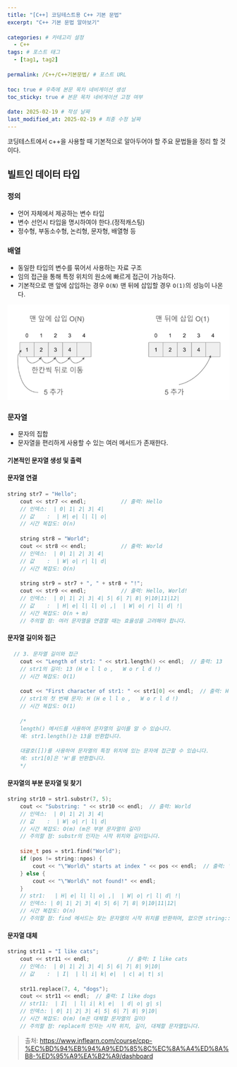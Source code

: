 ```yaml
---
title: "[C++] 코딩테스트용 C++ 기본 문법"
excerpt: "C++ 기본 문법 알아보기"

categories: # 카테고리 설정
  - C++
tags: # 포스트 태그
  - [tag1, tag2]

permalink: /C++/C++기본문법/ # 포스트 URL

toc: true # 우측에 본문 목차 네비게이션 생성
toc_sticky: true # 본문 목차 네비게이션 고정 여부

date: 2025-02-19 # 작성 날짜
last_modified_at: 2025-02-19 # 최종 수정 날짜
---
```


코딩테스트에서 c++을 사용할 때 기본적으로 알아두어야 할 주요 문법들을 정리 할 것이다.

## 빌트인 데이터 타입

### 정의
- 언어 자체에서 제공하는 변수 타입
- 변수 선언시 타입을 명시하여야 한다.(정적캐스팅)
- 정수형, 부동소수형, 논리형, 문자형, 배열형 등 

### 배열
- 동일한 타입의 변수를 묶어서 사용하는 자료 구조
- 임의 접근을 통해 특정 위치의 원소에 빠르게 접근이 가능하다.
- 기본적으로 맨 앞에 삽입하는 경우 `O(N)` 맨 뒤에 삽입할 경우 `O(1)`의 성능이 나온다.

![arr](/assets/images/posts_img/carr.png)

### 문자열
- 문자의 집합
- 문자열을 편리하게 사용할 수 있는 여러 메서드가 존재한다.

#### 기본적인 문자열 생성 및 출력

#### 문자열 연결

```c++
string str7 = "Hello";           
    cout << str7 << endl;           // 출력: Hello
    // 인덱스:  | 0| 1| 2| 3| 4|
    // 값    :  | H| e| l| l| o|
    // 시간 복잡도: O(n)

    string str8 = "World";           
    cout << str8 << endl;           // 출력: World
    // 인덱스:  | 0| 1| 2| 3| 4|
    // 값    :  | W| o| r| l| d|
    // 시간 복잡도: O(n)

    string str9 = str7 + ", " + str8 + "!";  
    cout << str9 << endl;           // 출력: Hello, World!
    // 인덱스:  | 0| 1| 2| 3| 4| 5| 6| 7| 8| 9|10|11|12|
    // 값    :  | H| e| l| l| o| ,|  | W| o| r| l| d| !|
    // 시간 복잡도: O(n + m)
    // 주의할 점: 여러 문자열을 연결할 때는 효율성을 고려해야 합니다.
```

#### 문자열 길이와 접근
```c++
  // 3. 문자열 길이와 접근
    cout << "Length of str1: " << str1.length() << endl;  // 출력: 13
    // str1의 길이: 13 (H e l l o ,   W o r l d !)
    // 시간 복잡도: O(1)

    cout << "First character of str1: " << str1[0] << endl;  // 출력: H
    // str1의 첫 번째 문자: H (H e l l o ,   W o r l d !)
    // 시간 복잡도: O(1)

    /* 
    length() 메서드를 사용하여 문자열의 길이를 알 수 있습니다.
    예: str1.length()는 13을 반환합니다.
    
    대괄호([])를 사용하여 문자열의 특정 위치에 있는 문자에 접근할 수 있습니다.
    예: str1[0]은 'H'를 반환합니다.
    */
```

#### 문자열의 부분 문자열 및 찾기
```c++
string str10 = str1.substr(7, 5);  
    cout << "Substring: " << str10 << endl;  // 출력: World
    // 인덱스:  | 0| 1| 2| 3| 4|
    // 값    :  | W| o| r| l| d|
    // 시간 복잡도: O(m) (m은 부분 문자열의 길이)
    // 주의할 점: substr의 인자는 시작 위치와 길이입니다.

    size_t pos = str1.find("World");  
    if (pos != string::npos) {
        cout << "\"World\" starts at index " << pos << endl;  // 출력: "World" starts at index 7
    } else {
        cout << "\"World\" not found!" << endl;
    }
    // str1:   | H| e| l| l| o| ,|  | W| o| r| l| d| !|
    // 인덱스: | 0| 1| 2| 3| 4| 5| 6| 7| 8| 9|10|11|12|
    // 시간 복잡도: O(n)
    // 주의할 점: find 메서드는 찾는 문자열의 시작 위치를 반환하며, 없으면 string::npos를 반환합니다.
```

#### 문자열 대체
```c++
string str11 = "I like cats";     
    cout << str11 << endl;            // 출력: I like cats
    // 인덱스:  | 0| 1| 2| 3| 4| 5| 6| 7| 8| 9|10|
    // 값    :  | I|  | l| i| k| e|  | c| a| t| s|

    str11.replace(7, 4, "dogs");  
    cout << str11 << endl;  // 출력: I like dogs
    // str11:  | I|  | l| i| k| e|  | d| o| g| s|
    // 인덱스: | 0| 1| 2| 3| 4| 5| 6| 7| 8| 9|10|
    // 시간 복잡도: O(m) (m은 대체할 문자열의 길이)
    // 주의할 점: replace의 인자는 시작 위치, 길이, 대체할 문자열입니다.
```

> 출처: https://www.inflearn.com/course/cpp-%EC%BD%94%EB%94%A9%ED%85%8C%EC%8A%A4%ED%8A%B8-%ED%95%A9%EA%B2%A9/dashboard